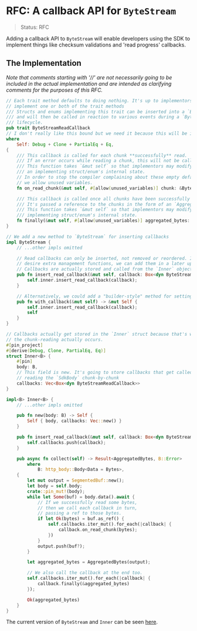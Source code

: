 RFC: A callback API for `ByteStream`
====================================

> Status: RFC

Adding a callback API to `ByteStream` will enable developers using the SDK to implement things like checksum validations and 'read progress' callbacks.

## The Implementation

*Note that comments starting with '//' are not necessarily going to be included in the actual implementation and are intended as clarifying comments for the purposes of this RFC.*

```rust
// Each trait method defaults to doing nothing. It's up to implementors to
// implement one or both of the trait methods
/// Structs and enums implementing this trait can be inserted into a `ByteStream`,
/// and will then be called in reaction to various events during a `ByteStream`'s
/// lifecycle.
pub trait ByteStreamReadCallback
// I don't really like this bound but we need it because this will be inserted into an `Inner`
where
    Self: Debug + Clone + PartialEq + Eq,
{
    /// This callback is called for each chunk **successfully** read.
    /// If an error occurs while reading a chunk, this will not be called.
    /// This function takes `&mut self` so that implementors may modify
    /// an implementing struct/enum's internal state.
    // In order to stop the compiler complaining about these empty default impls,
    // we allow unused variables.
    fn on_read_chunk(&mut self, #[allow(unused_variables)] chunk: &Bytes) {}

    /// This callback is called once all chunks have been successfully read.
    /// It's passed a reference to the chunks in the form of an `AggregatedBytes`.
    /// This function takes `&mut self` so that implementors may modify an
    /// implementing struct/enum's internal state.
    fn finally(&mut self, #[allow(unused_variables)] aggregated_bytes: &AggregatedBytes) {}
}

// We add a new method to `ByteStream` for inserting callbacks
impl ByteStream {
    // ...other impls omitted

    // Read callbacks can only be inserted, not removed or reordered. If users
    // desire extra management functions, we can add them in a later update.
    // Callbacks are actually stored and called from the `Inner` object
    pub fn insert_read_callback(&mut self, callback: Box<dyn ByteStreamReadCallback>) {
        self.inner.insert_read_callback(callback);
    }

    // Alternatively, we could add a "builder-style" method for setting callbacks
    pub fn with_callback(&mut self) -> &mut Self {
        self.inner.insert_read_callback(callback);
        self
    }
}

// Callbacks actually get stored in the `Inner` struct because that's where
// the chunk-reading actually occurs.
#[pin_project]
#[derive(Debug, Clone, PartialEq, Eq)]
struct Inner<B> {
    #[pin]
    body: B,
    // This field is new. It's going to store callbacks that get called when we're
    // reading the `SdkBody` chunk-by-chunk
    callbacks: Vec<Box<dyn ByteStreamReadCallback>>
}

impl<B> Inner<B> {
    // ...other impls omitted

    pub fn new(body: B) -> Self {
        Self { body, callbacks: Vec::new() }
    }

    pub fn insert_read_callback(&mut self, callback: Box<dyn ByteStreamReadCallback>) {
        self.callbacks.push(callback);
    }

    pub async fn collect(self) -> Result<AggregatedBytes, B::Error>
        where
            B: http_body::Body<Data = Bytes>,
    {
        let mut output = SegmentedBuf::new();
        let body = self.body;
        crate::pin_mut!(body);
        while let Some(buf) = body.data().await {
            // If we successfully read some bytes,
            // then we call each callback in turn,
            // passing a ref to those bytes.
            if let Ok(bytes) = buf.as_ref() {
                self.callbacks.iter_mut().for_each(|callback| {
                    callback.on_read_chunk(bytes);
                })
            }
            output.push(buf?);
        }

        let aggregated_bytes = AggregatedBytes(output);

        // We also call the callback at the end too.
        self.callbacks.iter_mut().for_each(|callback| {
            callback.finally(&aggregated_bytes)
        });

        Ok(aggregated_bytes)
    }
}
```

The current version of `ByteStream` and `Inner` can be seen [here][ByteStream impls].

[ByteStream impls]: https://github.com/awslabs/smithy-rs/blob/f76bc159bf16510a0873f5fba691cb05816f4192/rust-runtime/aws-smithy-http/src/byte_stream.rs#L205
